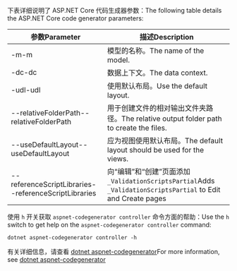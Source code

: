 <span data-ttu-id="d8948-101">下表详细说明了 ASP.NET Core 代码生成器参数：</span><span class="sxs-lookup"><span data-stu-id="d8948-101">The following table details the ASP.NET Core code generator parameters:</span></span>

| <span data-ttu-id="d8948-102">参数</span><span class="sxs-lookup"><span data-stu-id="d8948-102">Parameter</span></span>               | <span data-ttu-id="d8948-103">描述</span><span class="sxs-lookup"><span data-stu-id="d8948-103">Description</span></span>|
| ----------------- | ------------ |
| <span data-ttu-id="d8948-104">-m</span><span class="sxs-lookup"><span data-stu-id="d8948-104">-m</span></span>  | <span data-ttu-id="d8948-105">模型的名称。</span><span class="sxs-lookup"><span data-stu-id="d8948-105">The name of the model.</span></span> |
| <span data-ttu-id="d8948-106">-dc</span><span class="sxs-lookup"><span data-stu-id="d8948-106">-dc</span></span>  | <span data-ttu-id="d8948-107">数据上下文。</span><span class="sxs-lookup"><span data-stu-id="d8948-107">The data context.</span></span> |
| <span data-ttu-id="d8948-108">-udl</span><span class="sxs-lookup"><span data-stu-id="d8948-108">-udl</span></span> | <span data-ttu-id="d8948-109">使用默认布局。</span><span class="sxs-lookup"><span data-stu-id="d8948-109">Use the default layout.</span></span> |
| <span data-ttu-id="d8948-110">--relativeFolderPath</span><span class="sxs-lookup"><span data-stu-id="d8948-110">--relativeFolderPath</span></span> | <span data-ttu-id="d8948-111">用于创建文件的相对输出文件夹路径。</span><span class="sxs-lookup"><span data-stu-id="d8948-111">The relative output folder path to create the files.</span></span> |
| <span data-ttu-id="d8948-112">--useDefaultLayout</span><span class="sxs-lookup"><span data-stu-id="d8948-112">--useDefaultLayout</span></span> | <span data-ttu-id="d8948-113">应为视图使用默认布局。</span><span class="sxs-lookup"><span data-stu-id="d8948-113">The default layout should be used for the views.</span></span> |
| <span data-ttu-id="d8948-114">--referenceScriptLibraries</span><span class="sxs-lookup"><span data-stu-id="d8948-114">--referenceScriptLibraries</span></span> | <span data-ttu-id="d8948-115">向“编辑”和“创建”页面添加 `_ValidationScriptsPartial`</span><span class="sxs-lookup"><span data-stu-id="d8948-115">Adds `_ValidationScriptsPartial` to Edit and Create pages</span></span> |

<span data-ttu-id="d8948-116">使用 `h` 开关获取 `aspnet-codegenerator controller` 命令方面的帮助：</span><span class="sxs-lookup"><span data-stu-id="d8948-116">Use the `h` switch to get help on the `aspnet-codegenerator controller` command:</span></span>

```dotnetcli
dotnet aspnet-codegenerator controller -h
```

<span data-ttu-id="d8948-117">有关详细信息，请查看 [dotnet aspnet-codegenerator](xref:fundamentals/tools/dotnet-aspnet-codegenerator)</span><span class="sxs-lookup"><span data-stu-id="d8948-117">For more information, see [dotnet aspnet-codegenerator](xref:fundamentals/tools/dotnet-aspnet-codegenerator)</span></span>
